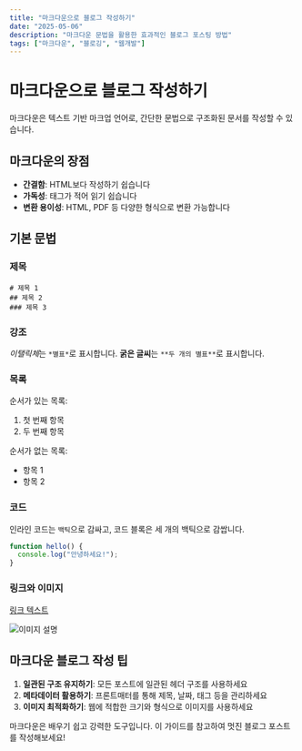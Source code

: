```yaml
---
title: "마크다운으로 블로그 작성하기"
date: "2025-05-06"
description: "마크다운 문법을 활용한 효과적인 블로그 포스팅 방법"
tags: ["마크다운", "블로깅", "웹개발"]
---
```


# 마크다운으로 블로그 작성하기

마크다운은 텍스트 기반 마크업 언어로, 간단한 문법으로 구조화된 문서를 작성할 수 있습니다.

## 마크다운의 장점

- **간결함**: HTML보다 작성하기 쉽습니다
- **가독성**: 태그가 적어 읽기 쉽습니다
- **변환 용이성**: HTML, PDF 등 다양한 형식으로 변환 가능합니다

## 기본 문법

### 제목

```
# 제목 1
## 제목 2
### 제목 3
```

### 강조

*이탤릭체*는 `*별표*`로 표시합니다.
**굵은 글씨**는 `**두 개의 별표**`로 표시합니다.

### 목록

순서가 있는 목록:
1. 첫 번째 항목
2. 두 번째 항목

순서가 없는 목록:
- 항목 1
- 항목 2

### 코드

인라인 코드는 `백틱`으로 감싸고, 코드 블록은 세 개의 백틱으로 감쌉니다.

```javascript
function hello() {
  console.log("안녕하세요!");
}
```

### 링크와 이미지

[링크 텍스트](https://example.com)

![이미지 설명](https://img1.daumcdn.net/thumb/R1280x0/?scode=mtistory2&fname=https%3A%2F%2Fblog.kakaocdn.net%2Fdn%2FusczQ%2FbtstvQov4qC%2FhyUhqL0quUnl08NtLAzd4k%2Fimg.webp)

## 마크다운 블로그 작성 팁

1. **일관된 구조 유지하기**: 모든 포스트에 일관된 헤더 구조를 사용하세요
2. **메타데이터 활용하기**: 프론트매터를 통해 제목, 날짜, 태그 등을 관리하세요
3. **이미지 최적화하기**: 웹에 적합한 크기와 형식으로 이미지를 사용하세요

마크다운은 배우기 쉽고 강력한 도구입니다. 이 가이드를 참고하여 멋진 블로그 포스트를 작성해보세요!